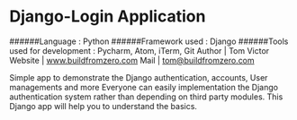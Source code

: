 # Django-Login Application
######Language                    : Python
######Framework used              : Django
######Tools used for development  : Pycharm, Atom, iTerm, Git
Author | Tom Victor
Website | www.buildfromzero.com
Mail | tom@buildfromzero.com

  Simple app to demonstrate the Django authentication, accounts, User managements and more
Everyone can easily implementation the Django authentication system rather than depending
on third party modules. This Django app will help you to understand the basics.
